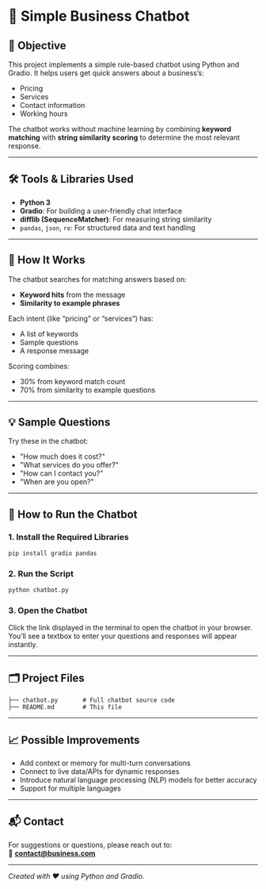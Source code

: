 # 💬 Simple Business Chatbot

## 📌 Objective
This project implements a simple rule-based chatbot using Python and Gradio. It helps users get quick answers about a business’s:
- Pricing
- Services
- Contact information
- Working hours

The chatbot works without machine learning by combining **keyword matching** with **string similarity scoring** to determine the most relevant response.

---

## 🛠️ Tools & Libraries Used
- **Python 3**
- **Gradio**: For building a user-friendly chat interface
- **difflib (SequenceMatcher)**: For measuring string similarity
- `pandas`, `json`, `re`: For structured data and text handling

---

## 🧠 How It Works
The chatbot searches for matching answers based on:
- **Keyword hits** from the message
- **Similarity to example phrases**

Each intent (like “pricing” or “services”) has:
- A list of keywords
- Sample questions
- A response message

Scoring combines:
- 30% from keyword match count
- 70% from similarity to example questions

---

## 💡 Sample Questions
Try these in the chatbot:
- "How much does it cost?"
- "What services do you offer?"
- "How can I contact you?"
- "When are you open?"

---

## 🚀 How to Run the Chatbot

### 1. Install the Required Libraries
```bash
pip install gradio pandas
```

### 2. Run the Script
```bash
python chatbot.py
```

### 3. Open the Chatbot
Click the link displayed in the terminal to open the chatbot in your browser.  
You’ll see a textbox to enter your questions and responses will appear instantly.

---

## 🗂️ Project Files
```
├── chatbot.py       # Full chatbot source code
├── README.md        # This file
```

---

## 📈 Possible Improvements
- Add context or memory for multi-turn conversations
- Connect to live data/APIs for dynamic responses
- Introduce natural language processing (NLP) models for better accuracy
- Support for multiple languages

---

## 📬 Contact
For suggestions or questions, please reach out to:  
📧 **contact@business.com**

---

*Created with ❤️ using Python and Gradio.*
